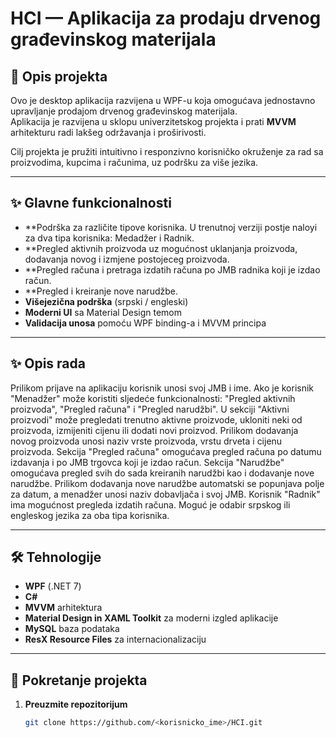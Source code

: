# HCI — Aplikacija za prodaju drvenog građevinskog materijala

## 📌 Opis projekta
Ovo je desktop aplikacija razvijena u WPF-u koja omogućava jednostavno upravljanje prodajom drvenog građevinskog materijala.  
Aplikacija je razvijena u sklopu univerzitetskog projekta i prati **MVVM** arhitekturu radi lakšeg održavanja i proširivosti.  

Cilj projekta je pružiti intuitivno i responzivno korisničko okruženje za rad sa proizvodima, kupcima i računima, uz podršku za više jezika.

---

## ✨ Glavne funkcionalnosti
- **Podrška za različite tipove korisnika. U trenutnoj verziji postje naloyi za dva tipa korisnika: Medadžer i Radnik.
- **Pregled aktivnih proizvoda uz mogućnost uklanjanja proizvoda, dodavanja novog i izmjene postojeceg proizvoda.
- **Pregled računa i pretraga izdatih računa po JMB radnika koji je izdao račun.
- **Pregled i kreiranje nove narudžbe.
- **Višejezična podrška** (srpski / engleski)
- **Moderni UI** sa Material Design temom
- **Validacija unosa** pomoću WPF binding-a i MVVM principa

---

## ✨ Opis rada
Prilikom prijave na aplikaciju korisnik unosi svoj JMB i ime. Ako je korisnik "Menadžer" može koristiti sljedeće funkcionalnosti: "Pregled aktivnih proizvoda", 
"Pregled računa" i "Pregled narudžbi".
U sekciji "Aktivni proizvodi" može pregledati trenutno aktivne proizvode, ukloniti neki od proizvoda, izmijeniti cijenu ili dodati novi proizvod. Prilikom dodavanja 
novog proizvoda unosi naziv vrste proizvoda, vrstu drveta i cijenu proizvoda. 
Sekcija "Pregled računa" omogućava pregled računa po datumu izdavanja i po JMB trgovca koji je izdao račun.
Sekcija "Narudžbe" omogućava pregled svih do sada kreiranih narudžbi kao i dodavanje nove narudžbe. Prilikom dodavanja nove narudžbe automatski se popunjava polje za datum, 
a menadžer unosi naziv dobavljača i svoj JMB. 
Korisnik "Radnik" ima mogućnost pregleda izdatih računa. 
Moguć je odabir srpskog ili engleskog jezika za oba tipa korisnika. 

---

## 🛠️ Tehnologije
- **WPF** (.NET 7)
- **C#**
- **MVVM** arhitektura
- **Material Design in XAML Toolkit** za moderni izgled aplikacije
- **MySQL** baza podataka
- **ResX Resource Files** za internacionalizaciju

---

## 🚀 Pokretanje projekta
1. **Preuzmite repozitorijum**  
   ```bash
   git clone https://github.com/<korisnicko_ime>/HCI.git
